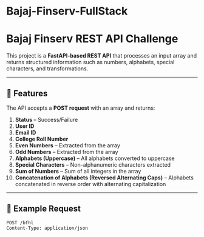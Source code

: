 # Bajaj-Finserv-FullStack
# Bajaj Finserv REST API Challenge

This project is a **FastAPI-based REST API** that processes an input array and returns structured information such as numbers, alphabets, special characters, and transformations.

---

## 🚀 Features

The API accepts a **POST request** with an array and returns:

1. **Status** – Success/Failure  
2. **User ID**  
3. **Email ID**  
4. **College Roll Number**  
5. **Even Numbers** – Extracted from the array  
6. **Odd Numbers** – Extracted from the array  
7. **Alphabets (Uppercase)** – All alphabets converted to uppercase  
8. **Special Characters** – Non-alphanumeric characters extracted  
9. **Sum of Numbers** – Sum of all integers in the array  
10. **Concatenation of Alphabets (Reversed Alternating Caps)** – Alphabets concatenated in reverse order with alternating capitalization  

---

## 📌 Example Request

```http
POST /bfhl
Content-Type: application/json

